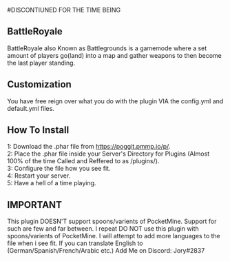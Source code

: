 #DISCONTIUNED FOR THE TIME BEING

## BattleRoyale
BattleRoyale also Known as Battlegrounds is a gamemode where a set amount of players go(land) into a map and gather weapons to then become the last player standing.

## Customization
You have free reign over what you do with the plugin VIA the config.yml and default.yml files.


## How To Install
1: Download the .phar file from https://poggit.pmmp.io/p/.                                                                                 
2: Place the .phar file inside your Server's Directory for Plugins (Almost 100% of the time Called and Reffered to as /plugins/).         
3: Configure the file how you see fit.                                                                                                     
4: Restart your server.                                                                                                                   
5: Have a hell of a time playing.                                                                                                         

## IMPORTANT
This plugin DOESN'T support spoons/varients of PocketMine. Support for such are few and far between. I repeat DO NOT use this plugin with spoons/varients of PocketMine.
I will attempt to add more languages to the file when i see fit.
If you can translate English to (German/Spanish/French/Arabic etc.) Add Me on Discord: Jory#2837
